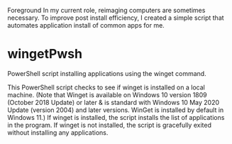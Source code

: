 Foreground
In my current role, reimaging computers are sometimes necessary. To improve post install efficiency, I created a simple script that automates application install of common apps for me.

# wingetPwsh
PowerShell script installing applications using the winget command.

This PowerShell script checks to see if winget is installed on a local machine. 
(Note that Winget is available on Windows 10 version 1809 (October 2018 Update) or later & is standard with Windows 10 May 2020 Update (version 2004) and later versions. 
WinGet is installed by default in Windows 11.)
If winget is installed, the script installs the list of applications in the program. If winget is not installed, the script is gracefully exited without installing any applications.
